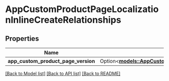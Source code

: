 # AppCustomProductPageLocalizationInlineCreateRelationships

## Properties

Name | Type | Description | Notes
------------ | ------------- | ------------- | -------------
**app_custom_product_page_version** | Option<[**models::AppCustomProductPageLocalizationRelationshipsAppCustomProductPageVersion**](AppCustomProductPageLocalization_relationships_appCustomProductPageVersion.md)> |  | [optional]

[[Back to Model list]](../README.md#documentation-for-models) [[Back to API list]](../README.md#documentation-for-api-endpoints) [[Back to README]](../README.md)


